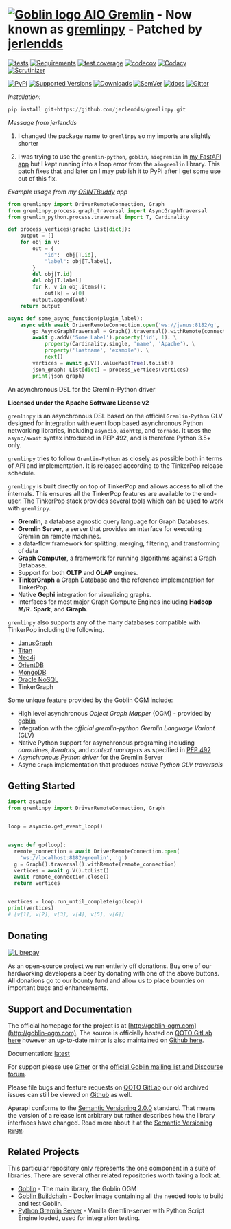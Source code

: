 # [![Goblin logo](https://git.qoto.org/goblin-ogm/goblin/uploads/bb8f7349fdb9aa2a7a244e4c95b380a7/goblin-logo.png)  AIO Gremlin](http://goblin-ogm.com) - Now known as [gremlinpy](https://github.com/jerlendds/gremlinpy) - Patched by [jerlendds](https://github.com/jerlendds)

[![tests](http://git.qoto.org/goblin-ogm/gremlinpy/badges/master/pipeline.svg)](http://git.qoto.org/goblin-ogm/gremlinpy/commits/master)
[![Requirements](https://requires.io/github/goblin-ogm/gremlinpy/requirements.svg?branch=master)](https://requires.io/github/goblin-ogm/gremlinpy/requirements/?branch=master)
[![test coverage](http://git.qoto.org/goblin-ogm/gremlinpy/badges/master/coverage.svg)](http://git.qoto.org/goblin-ogm/gremlinpy/commits/master)
[![codecov](https://codecov.io/gh/goblin-ogm/gremlinpy/branch/master/graph/badge.svg)](https://codecov.io/gh/goblin-ogm/gremlinpy)
[![Codacy](https://api.codacy.com/project/badge/Grade/99c4b7d53ee94c85b95433ee4ff6230c)](https://www.codacy.com/gh/goblin-ogm/gremlinpy)
[![Scrutinizer](https://img.shields.io/scrutinizer/quality/g/goblin-ogm/gremlinpy/master.svg?style=flat)](https://scrutinizer-ci.com/g/goblin-ogm/gremlinpy)

[![PyPi](https://img.shields.io/pypi/v/gremlinpy.svg?style=flat)](https://pypi.python.org/pypi/gremlinpy)
[![Supported Versions](https://img.shields.io/pypi/pyversions/gremlinpy.svg?style=flat)](https://pypi.python.org/pypi/gremlinpy)
[![Downloads](https://img.shields.io/pypi/dm/gremlinpy.svg?style=flat)](https://pypi.python.org/pypi/gremlinpy)
[![SemVer](https://img.shields.io/badge/SemVer-v2.0.0-green)](https://semver.org/spec/v2.0.0.html)
[![docs](https://readthedocs.org/projects/gremlinpy/badge/?version=latest)](https://gremlinpy.readthedocs.io/en/latest/)
[![Gitter](https://badges.gitter.im/goblin-ogm/gremlinpy.svg)](https://gitter.im/goblin-ogm/gremlinpy)


*Installation:*

```py
pip install git+https://github.com/jerlendds/gremlinpy.git
```

*Message from jerlendds*

1. I changed the package name to `gremlinpy` so my imports are slightly shorter

2. I was trying to use the `gremlin-python`, `goblin`, `aiogremlin` in [my FastAPI app](https://github.com/jerlendds/osintbuddy) but I kept running into a loop error from the `aiogremlin` library. This patch fixes that and later on I may publish it to PyPi after I get some use out of this fix.

*Example usage from my [OSINTBuddy](https://github.com/jerlendds/osintbuddy) app*

```py
from gremlinpy import DriverRemoteConnection, Graph
from gremlinpy.process.graph_traversal import AsyncGraphTraversal
from gremlin_python.process.traversal import T, Cardinality

def process_vertices(graph: List[dict]):
    output = []
    for obj in v:
        out = {
            "id":  obj[T.id],
            "label": obj[T.label],
        }
        del obj[T.id]
        del obj[T.label]
        for k, v in obj.items():
            out[k] = v[0]
        output.append(out)
    return output

async def some_async_function(plugin_label):
    async with await DriverRemoteConnection.open('ws://janus:8182/g', 'g') as connection:
        g: AsyncGraphTraversal = Graph().traversal().withRemote(connection)
        await g.addV('Some Label').property('id', 1). \
            property(Cardinality.single, 'name', 'Apache'). \
            property('lastname', 'example'). \
            next()
        vertices = await g.V().valueMap(True).toList()
        json_graph: List[dict] = process_vertices(vertices)
        print(json_graph)

```


An asynchronous DSL for the Gremlin-Python driver

**Licensed under the Apache Software License v2**

`gremlinpy` is an asynchronous DSL based on the official `Gremlin-Python` GLV designed for integration with
event loop based asynchronous Python networking libraries, including `asyncio`,
`aiohttp`, and `tornado`. It uses the `async/await` syntax introduced
in PEP 492, and is therefore Python 3.5+ only.

`gremlinpy` tries to follow `Gremlin-Python` as closely as possible both in terms
of API and implementation. It is released according to the TinkerPop release schedule.

`gremlinpy` is built directly on top of TinkerPop and allows access to all of the internals. This ensures all the
TinkerPop features are available to the end-user. The TinkerPop stack provides several tools which can be used to work
with `gremlinpy`.

* **Gremlin**, a database agnostic query language for Graph Databases.
* **Gremlin Server**, a server that provides an interface for executing Gremlin on remote machines.
* a data-flow framework for splitting, merging, filtering, and transforming of data
* **Graph Computer**, a framework for running algorithms against a Graph Database.
* Support for both **OLTP** and **OLAP** engines.
* **TinkerGraph** a Graph Database and the reference implementation for TinkerPop.
* Native **Gephi** integration for visualizing graphs.
* Interfaces for most major Graph Compute Engines including **Hadoop M/R**. **Spark**, and **Giraph**.

`gremlinpy` also supports any of the many databases compatible with TinkerPop including the following.

 * [JanusGraph](http://janusgraph.org/)
 * [Titan](http://thinkaurelius.github.io/titan/)
 * [Neo4j](http://neo4j.com)
 * [OrientDB](http://www.orientechnologies.com/orientdb/)
 * [MongoDB](http://www.mongodb.org)
 * [Oracle NoSQL](http://www.oracle.com/us/products/database/nosql/overview/index.html)
 * TinkerGraph

 Some unique feature provided by the Goblin OGM include:

* High level asynchronous *Object Graph Mapper* (OGM) - provided by [goblin](https://git.qoto.org/goblin-ogm/goblin)
* Integration with the *official gremlin-python Gremlin Language Variant* (GLV)
* Native Python support for asynchronous programing including *coroutines*, *iterators*, and *context managers* as specified in [PEP 492](https://www.python.org/dev/peps/pep-0492/)
* *Asynchronous Python driver* for the Gremlin Server
* Async `Graph` implementation that produces *native Python GLV traversals*

## Getting Started

```python
import asyncio
from gremlinpy import DriverRemoteConnection, Graph


loop = asyncio.get_event_loop()


async def go(loop):
  remote_connection = await DriverRemoteConnection.open(
    'ws://localhost:8182/gremlin', 'g')
  g = Graph().traversal().withRemote(remote_connection)
  vertices = await g.V().toList()
  await remote_connection.close()
  return vertices


vertices = loop.run_until_complete(go(loop))
print(vertices)
# [v[1], v[2], v[3], v[4], v[5], v[6]]
```
## Donating

[![Librepay](http://img.shields.io/liberapay/receives/goblin-ogm.svg?logo=liberapay)](https://liberapay.com/goblin-ogm/donate)

As an open-source project we run entierly off donations. Buy one of our hardworking developers a beer by donating with one of the above buttons. All donations go to our bounty fund and allow us to place bounties on important bugs and enhancements.

## Support and Documentation

The official homepage for the project is at [http://goblin-ogm.com](http://goblin-ogm.com). The source is officially hosted on [QOTO GitLab here](https://git.qoto.org/goblin-ogm/gremlinpy) however an up-to-date mirror is also maintained on [Github here](https://github.com/goblin-ogm/gremlinpy).

Documentation: [latest](http://goblin-ogm.qoto.io/gremlinpy)

For support please use [Gitter](https://gitter.im/goblin-ogm/gremlinpy) or the [official Goblin mailing list and Discourse forum](https://discourse.qoto.org/c/PROJ/GOB).

Please file bugs and feature requests on [QOTO GitLab](https://git.qoto.org/goblin-ogm/gremlinpy/issues) our old archived issues can still be viewed on [Github](https://github.com/davebshow/gremlinpy/issues) as well.

Aparapi conforms to the [Semantic Versioning 2.0.0](http://semver.org/spec/v2.0.0.html) standard. That means the version of a release isnt arbitrary but rather describes how the library interfaces have changed. Read more about it at the [Semantic Versioning page](http://semver.org/spec/v2.0.0.html).

## Related Projects

This particular repository only represents the one component in a suite of libraries. There are several other related repositories worth taking a look at.

* [Goblin](https://git.qoto.org/goblin-ogm/goblin) - The main library, the Goblin OGM
* [Goblin Buildchain](https://git.qoto.org/goblin-ogm/goblin-buildchain) - Docker image containing all the needed tools to build and test Goblin.
* [Python Gremlin Server](https://git.qoto.org/goblin-ogm/gremlin-server-python) - Vanilla Gremlin-server with Python Script Engine loaded, used for integration testing.
